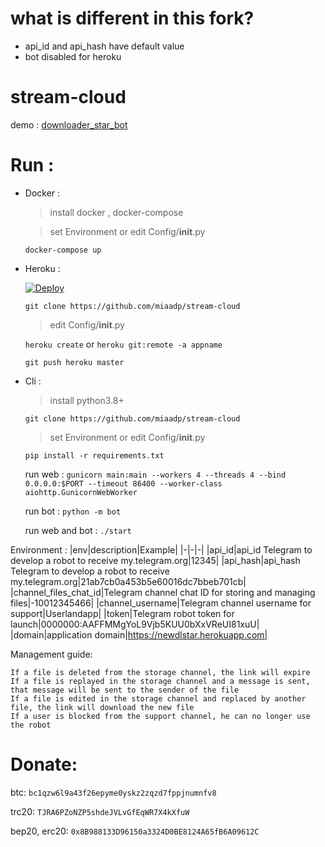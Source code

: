 # what is different in this fork?
* api_id and api_hash have default value
* bot disabled for heroku

# stream-cloud

demo : [downloader_star_bot](https://t.me/downloader_star_bot)

# Run :

* Docker :

    > install docker , docker-compose
    
    > set Environment or edit Config/__init__.py
    
    `docker-compose up`

* Heroku :

    [![Deploy](https://www.herokucdn.com/deploy/button.svg)](https://heroku.com/deploy?template=https://github.com/miaadp/stream-cloud)

    `git clone https://github.com/miaadp/stream-cloud`
    
    > edit Config/__init__.py
    
    `heroku create` or `heroku git:remote -a appname`
    
    `git push heroku master`

* Cli :

    > install python3.8+
    
    `git clone https://github.com/miaadp/stream-cloud`
    
    > set Environment or edit Config/__init__.py
    
    `pip install -r requirements.txt`
    
    run web : 
        `gunicorn main:main --workers 4 --threads 4 --bind 0.0.0.0:$PORT --timeout 86400 --worker-class aiohttp.GunicornWebWorker`
        
    run bot :
        `python -m bot`
        
    run web and bot :
        `./start`


Environment :
|env|description|Example|
|-|-|-|
|api_id|api_id Telegram to develop a robot to receive my.telegram.org|12345|
|api_hash|api_hash Telegram to develop a robot to receive my.telegram.org|21ab7cb0a453b5e60016dc7bbeb701cb|
|channel_files_chat_id|Telegram channel chat ID for storing and managing files|-10012345466|
|channel_username|Telegram channel username for support|Userlandapp|
|token|Telegram robot token for launch|0000000:AAFFMMgYoL9Vjb5KUU0bXxVReUI81xuU|
|domain|application domain|https://newdlstar.herokuapp.com|



Management guide:

    If a file is deleted from the storage channel, the link will expire
    If a file is replayed in the storage channel and a message is sent, that message will be sent to the sender of the file
    If a file is edited in the storage channel and replaced by another file, the link will download the new file
    If a user is blocked from the support channel, he can no longer use the robot

# Donate:

btc:
    `bc1qzw6l9a43f26epyme0yskz2zqzd7fppjnumnfv8`

trc20:
    `TJRA6PZoNZP5shdeJVLvGfEqWR7X4kXfuW`

bep20, erc20:
    `0x8B988133D96150a3324D0BE8124A65fB6A09612C`
    
